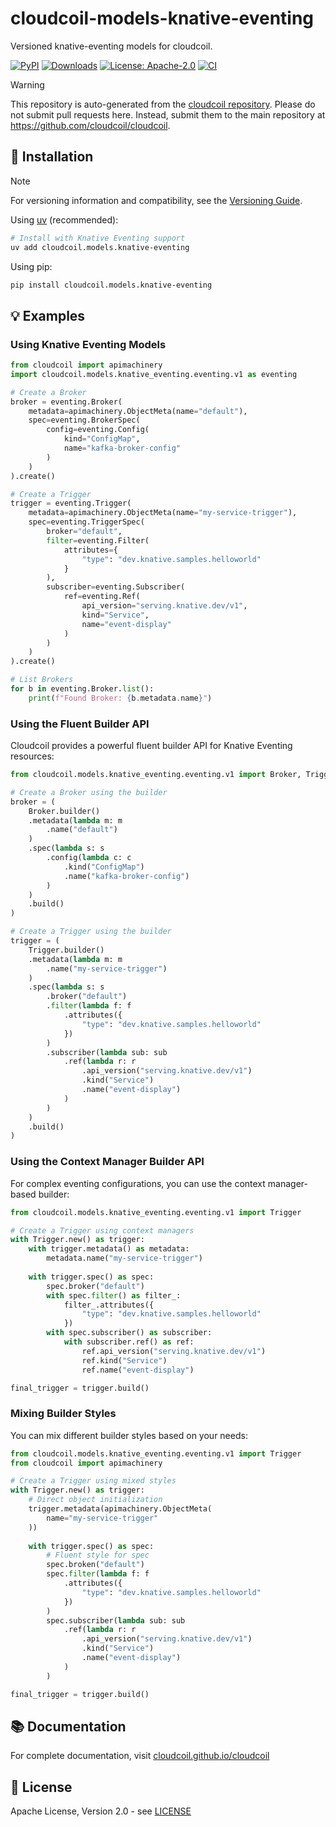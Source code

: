 # cloudcoil-models-knative-eventing

Versioned knative-eventing models for cloudcoil.

[![PyPI](https://img.shields.io/pypi/v/cloudcoil.models.knative_eventing.svg)](https://pypi.python.org/pypi/cloudcoil.models.knative_eventing)
[![Downloads](https://static.pepy.tech/badge/cloudcoil.models.knative_eventing)](https://pepy.tech/project/cloudcoil.models.knative_eventing)
[![License: Apache-2.0](https://img.shields.io/badge/License-Apache_2.0-blue.svg)](https://opensource.org/license/apache-2-0/)
[![CI](https://github.com/cloudcoil/models-knative-eventing/actions/workflows/ci.yml/badge.svg)](https://github.com/cloudcoil/models-knative-eventing/actions/workflows/ci.yml)
> [!WARNING]  
> This repository is auto-generated from the [cloudcoil repository](https://github.com/cloudcoil/cloudcoil/tree/main/models/knative-eventing). Please do not submit pull requests here. Instead, submit them to the main repository at https://github.com/cloudcoil/cloudcoil.

## 🔧 Installation

> [!NOTE]
> For versioning information and compatibility, see the [Versioning Guide](https://github.com/cloudcoil/cloudcoil/blob/main/VERSIONING.md).

Using [uv](https://github.com/astral-sh/uv) (recommended):

```bash
# Install with Knative Eventing support
uv add cloudcoil.models.knative-eventing
```

Using pip:

```bash
pip install cloudcoil.models.knative-eventing
```

## 💡 Examples

### Using Knative Eventing Models

```python
from cloudcoil import apimachinery
import cloudcoil.models.knative_eventing.eventing.v1 as eventing

# Create a Broker
broker = eventing.Broker(
    metadata=apimachinery.ObjectMeta(name="default"),
    spec=eventing.BrokerSpec(
        config=eventing.Config(
            kind="ConfigMap",
            name="kafka-broker-config"
        )
    )
).create()

# Create a Trigger
trigger = eventing.Trigger(
    metadata=apimachinery.ObjectMeta(name="my-service-trigger"),
    spec=eventing.TriggerSpec(
        broker="default",
        filter=eventing.Filter(
            attributes={
                "type": "dev.knative.samples.helloworld"
            }
        ),
        subscriber=eventing.Subscriber(
            ref=eventing.Ref(
                api_version="serving.knative.dev/v1",
                kind="Service",
                name="event-display"
            )
        )
    )
).create()

# List Brokers
for b in eventing.Broker.list():
    print(f"Found Broker: {b.metadata.name}")
```

### Using the Fluent Builder API

Cloudcoil provides a powerful fluent builder API for Knative Eventing resources:

```python
from cloudcoil.models.knative_eventing.eventing.v1 import Broker, Trigger

# Create a Broker using the builder
broker = (
    Broker.builder()
    .metadata(lambda m: m
        .name("default")
    )
    .spec(lambda s: s
        .config(lambda c: c
            .kind("ConfigMap")
            .name("kafka-broker-config")
        )
    )
    .build()
)

# Create a Trigger using the builder
trigger = (
    Trigger.builder()
    .metadata(lambda m: m
        .name("my-service-trigger")
    )
    .spec(lambda s: s
        .broker("default")
        .filter(lambda f: f
            .attributes({
                "type": "dev.knative.samples.helloworld"
            })
        )
        .subscriber(lambda sub: sub
            .ref(lambda r: r
                .api_version("serving.knative.dev/v1")
                .kind("Service")
                .name("event-display")
            )
        )
    )
    .build()
)
```

### Using the Context Manager Builder API

For complex eventing configurations, you can use the context manager-based builder:

```python
from cloudcoil.models.knative_eventing.eventing.v1 import Trigger

# Create a Trigger using context managers
with Trigger.new() as trigger:
    with trigger.metadata() as metadata:
        metadata.name("my-service-trigger")
    
    with trigger.spec() as spec:
        spec.broker("default")
        with spec.filter() as filter_:
            filter_.attributes({
                "type": "dev.knative.samples.helloworld"
            })
        with spec.subscriber() as subscriber:
            with subscriber.ref() as ref:
                ref.api_version("serving.knative.dev/v1")
                ref.kind("Service")
                ref.name("event-display")

final_trigger = trigger.build()
```

### Mixing Builder Styles

You can mix different builder styles based on your needs:

```python
from cloudcoil.models.knative_eventing.eventing.v1 import Trigger
from cloudcoil import apimachinery

# Create a Trigger using mixed styles
with Trigger.new() as trigger:
    # Direct object initialization
    trigger.metadata(apimachinery.ObjectMeta(
        name="my-service-trigger"
    ))
    
    with trigger.spec() as spec:    
        # Fluent style for spec
        spec.broken("default")
        spec.filter(lambda f: f
            .attributes({
                "type": "dev.knative.samples.helloworld"
            })
        )
        spec.subscriber(lambda sub: sub
            .ref(lambda r: r
                .api_version("serving.knative.dev/v1")
                .kind("Service")
                .name("event-display")
            )
        )

final_trigger = trigger.build()
```

## 📚 Documentation

For complete documentation, visit [cloudcoil.github.io/cloudcoil](https://cloudcoil.github.io/cloudcoil)

## 📜 License

Apache License, Version 2.0 - see [LICENSE](LICENSE)
